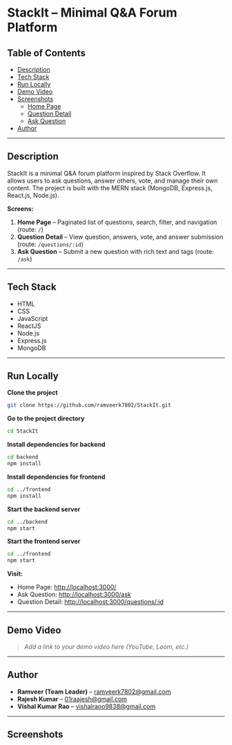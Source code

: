 # StackIt – Minimal Q&A Forum Platform

## Table of Contents

- [Description](#description)
- [Tech Stack](#tech-stack)
- [Run Locally](#run-locally)
- [Demo Video](#demo-video)
- [Screenshots](#screenshots)
  - [Home Page](#home-page)
  - [Question Detail](#question-detail)
  - [Ask Question](#ask-question)
- [Author](#author)

---

## Description

StackIt is a minimal Q&A forum platform inspired by Stack Overflow. It allows users to ask questions, answer others, vote, and manage their own content. The project is built with the MERN stack (MongoDB, Express.js, React.js, Node.js).

**Screens:**

1. **Home Page** – Paginated list of questions, search, filter, and navigation (route: `/`)
2. **Question Detail** – View question, answers, vote, and answer submission (route: `/questions/:id`)
3. **Ask Question** – Submit a new question with rich text and tags (route: `/ask`)

---

## Tech Stack

- HTML
- CSS
- JavaScript
- ReactJS
- Node.js
- Express.js
- MongoDB

---

## Run Locally

**Clone the project**

```bash
git clone https://github.com/ramveerk7802/StackIt.git
```

**Go to the project directory**

```bash
cd StackIt
```

**Install dependencies for backend**

```bash
cd backend
npm install
```

**Install dependencies for frontend**

```bash
cd ../frontend
npm install
```

**Start the backend server**

```bash
cd ../backend
npm start
```

**Start the frontend server**

```bash
cd ../frontend
npm start
```

**Visit:**

- Home Page: [http://localhost:3000/](http://localhost:3000/)
- Ask Question: [http://localhost:3000/ask](http://localhost:3000/ask)
- Question Detail: [http://localhost:3000/questions/:id](http://localhost:3000/questions/:id)

---

## Demo Video

> _Add a link to your demo video here (YouTube, Loom, etc.)_

---

## Author

- **Ramveer (Team Leader)** – ramveerk7802@gmail.com
- **Rajesh Kumar** – 01raajesh@gmail.com
- **Vishal Kumar Rao** – vishalraoo9838@gmail.com

---

## Screenshots
